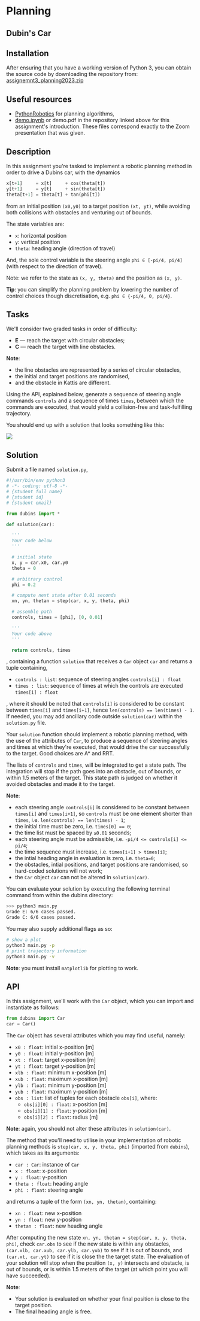 # Planning

## Dubin's Car

## Installation
After ensuring that you have a working version of Python 3, you can obtain the source code by  downloading the repository from: [assignemnt3_planning2023.zip](https://github.com/Xiaojing-Tan/DD2410-HT23/blob/main/Assignment3/assignemnt3_planning2023.zip)

## Useful resources
 - [PythonRobotics](https://github.com/AtsushiSakai/PythonRobotics#path-planning) for planning algorithms,
 - [demo.ipynb](demo.ipynb) or demo.pdf in the repository linked above for this assignment's introduction. These files correspond exactly to the Zoom presentation that was given.


## Description
In this assignment you're tasked to implement a robotic planning method in order to drive a Dubins car, with the dynamics
```python
x[t+1]     = x[t]     + cos(theta[t])
y[t+1]     = y[t]     + sin(theta[t])
theta[t+1] = theta[t] + tan(phi[t])
```
from an initial position `(x0,y0)` to a target position `(xt, yt)`, while avoiding both collisions with obstacles and venturing out of bounds.

The state variables are:
 - `x`: horizontal position
 - `y`: vertical position
 - `theta`: heading angle (direction of travel)

And, the sole control variable is the steering angle `phi ∈ [-pi/4, pi/4]` (with respect to the direction of travel).

Note: we refer to the state as `(x, y, theta)` and the position as `(x, y)`.

**Tip**: you can simplify the planning problem by lowering the number of control choices though discretisation, e.g. `phi ∈ {-pi/4, 0, pi/4}`.

## Tasks

We'll consider two graded tasks in order of difficulty:
 - **E** — reach the target with circular obstacles;
 - **C** — reach the target with line obstacles.

**Note**:
- the line obstacles are represented by a series of circular obstacles,
- the initial and target positions are randomised,
- and the obstacle in Kattis are different.

Using the API, explained below, generate a sequence of steering angle commands `controls` and a sequence of times `times`, between which the commands are executed, that would yield a collision-free and task-fulfilling trajectory.

You should end up with a solution that looks something like this:

![](plot.png)

## Solution
Submit a file named `solution.py`,
```python
#!/usr/bin/env python3
# -*- coding: utf-8 -*-
# {student full name}
# {student id}
# {student email}

from dubins import *

def solution(car):

  '''
  Your code below
  '''

  # initial state
  x, y = car.x0, car.y0
  theta = 0

  # arbitrary control
  phi = 0.2

  # compute next state after 0.01 seconds
  xn, yn, thetan = step(car, x, y, theta, phi)

  # assemble path
  controls, times = [phi], [0, 0.01]

  '''
  Your code above
  '''

  return controls, times
```
, containing a function `solution` that receives a `Car` object `car` and returns a tuple containing,
 - `controls : list`: sequence of steering angles `controls[i] : float`
 - `times : list`: sequence of times at which the controls are executed `times[i] : float`

, where it should be noted that `controls[i]` is considered to be constant between `times[i]` and `times[i+1]`, hence `len(controls) == len(times) - 1`. If needed, you may add ancillary code outside `solution(car)` within the `solution.py` file.

Your `solution` function should implement a robotic planning method, with the use of the attributes of `Car`, to produce a sequence of steering angles and times at which they're executed, that would drive the car successfully to the target. Good choices are A* and RRT.

The lists of `controls` and `times`, will be integrated to get a state path.
The integration will stop if the path goes into an obstacle, out of bounds, or within 1.5 meters of the target. 
This state path is judged on whether it avoided obstacles and made it to the target.

**Note**:
 - each steering angle `controls[i]` is considered to be constant between `times[i]` and `times[i+1]`, so `controls` must be one element shorter than `times`, i.e. `len(controls) == len(times) - 1`;
 - the initial time must be zero, i.e. `times[0] == 0`;
 - the time list must be spaced by `≥0.01` seconds;
 - each steering angle must be admissible, i.e. `-pi/4 <= controls[i] <= pi/4`;
 - the time sequence must increase, i.e. `times[i+1] > times[i]`;
 - the intial heading angle in evaluation is zero, i.e. `theta=0`;
 - the obstacles, intial positions, and target positions are randomised, so hard-coded solutions will not work;
 - the `Car` object `car` can not be altered in `solution(car)`.


You can evaluate your solution by executing the following terminal command from within the dubins directory:

```bash
>>> python3 main.py
Grade E: 6/6 cases passed.
Grade C: 6/6 cases passed.
```

You may also supply additional flags as so:
```bash
# show a plot
python3 main.py -p
# print trajectory information
python3 main.py -v
```

**Note**: you must install `matplotlib` for plotting to work.


## API

In this assignment, we'll work with the `Car` object, which you can import and instantiate as follows:

```python
from dubins import Car
car = Car()
```

The `Car` object has several attributes which you may find useful, namely:
 - `x0 : float`: initial x-position [m]
 - `y0 : float`: initial y-position [m]
 - `xt : float`: target x-position [m]
 - `yt : float`: target y-position [m]
 - `xlb : float`: minimum x-position [m]
 - `xub : float`: maximum x-position [m]
 - `ylb : float`: minimum y-position [m]
 - `yub : float`: maximum y-position [m]
 - `obs : list`: list of tuples for each obstacle `obs[i]`, where:
   - `obs[i][0] : float`: x-position [m]
   - `obs[i][1] : float`: y-position [m]
   - `obs[i][2] : float`: radius [m]

**Note**: again, you should not alter these attributes in `solution(car)`.

The method that you'll need to utilise in your implementation of robotic planning methods is `step(car, x, y, theta, phi)` (imported from `dubins`), which takes as its arguments:
 - `car : Car`: instance of `Car`
 - `x : float`: x-position
 - `y : float`: y-position
 - `theta : float`: heading angle
 - `phi : float`: steering angle

and returns a tuple of the form `(xn, yn, thetan)`, containing:
 - `xn : float`: new x-position
 - `yn : float`: new y-position
 - `thetan : float`: new heading angle

After computing the new state `xn, yn, thetan = step(car, x, y, theta, phi)`, check `car.obs` to see if the new state is within any obstacles, `(car.xlb, car.xub, car.ylb, car.yub)` to see if it is out of bounds, and `(car.xt, car.yt)` to see if it is close the the target state. The evaluation of your solution will stop when the position `(x, y)` intersects and obstacle, is out of bounds, or is within 1.5 meters of the target (at which point you will have succeeded).

**Note**:
 - Your solution is evaluated on whether your final position is close to the target position.
 - The final heading angle is free.
